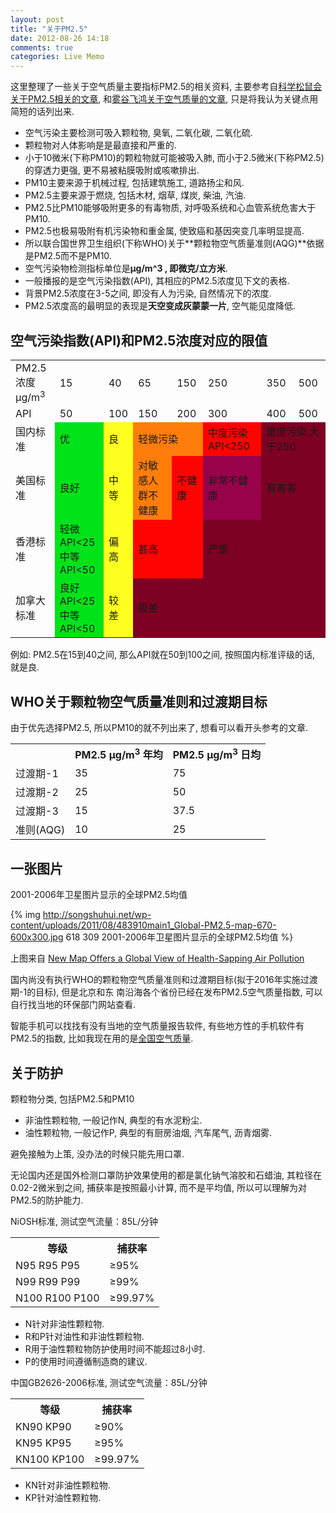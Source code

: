 ```yaml
---
layout: post
title: "关于PM2.5"
date: 2012-08-26 14:18
comments: true
categories: Live Memo
---
```


<link href="/stylesheets/mytable.css" rel="stylesheet" type="text/css"/>

这里整理了一些关于空气质量主要指标PM2.5的相关资料, 主要参考自[科学松鼠会关于PM2.5相关的文章](http://songshuhui.net/archives/tag/pm2-5), 和[雾谷飞鸿关于空气质量的文章](http://blogs.america.gov/mgck/2012/06/12/pm/), 只是将我认为关键点用简短的话列出来.

-   空气污染主要检测可吸入颗粒物, 臭氧, 二氧化碳, 二氧化硫.
-   颗粒物对人体影响是是最直接和严重的.
-   小于10微米(下称PM10)的颗粒物就可能被吸入肺, 而小于2.5微米(下称PM2.5)的穿透力更强, 更不易被粘膜吸附或咳嗽排出.
-   PM10主要来源于机械过程, 包括建筑施工, 道路扬尘和风.
-   PM2.5主要来源于燃烧, 包括木材, 烟草, 煤炭, 柴油, 汽油.
-   PM2.5比PM10能够吸附更多的有毒物质, 对呼吸系统和心血管系统危害大于PM10.
-   PM2.5也极易吸附有机污染物和重金属, 使致癌和基因突变几率明显提高.
-   所以联合国世界卫生组织(下称WHO)关于**颗粒物空气质量准则(AQG)**依据是PM2.5而不是PM10.
-   空气污染物检测指标单位是**μg/m^3 **, 即**微克/立方米**.
-   一般播报的是空气污染指数(API), 其相应的PM2.5浓度见下文的表格.
-   背景PM2.5浓度在3-5之间, 即没有人为污染, 自然情况下的浓度.
-   PM2.5浓度高的最明显的表现是**天空变成灰蒙蒙一片**, 空气能见度降低.


空气污染指数(API)和PM2.5浓度对应的限值
--------------------------------------

<table class="mytable">
    <tr>
        <td>PM2.5浓度<br/>μg/m<sup>3</sup></td>
        <td>15</td>
        <td>40</td>
        <td>65</td>
        <td>150</td>
        <td>250</td>
        <td>350</td>
        <td>500</td>
    </tr>
    <tr>
        <td>API</td>
        <td>50</td>
        <td>100</td>
        <td>150</td>
        <td>200</td>
        <td>300</td>
        <td>400</td>
        <td>500</td>
    </tr>
    <tr>
        <td>国内标准</td>
        <td style="background:#00e319">优</td>
        <td style="background:#fefe1f">良</td>
        <td style="background:#ff7d0a" colspan="2">轻微污染</td>
        <td style="background:#ff0302">中度污染 API&lt;250</td>
        <td style="background:#7d0122" colspan="2">重度污染 大于250</td>
    </tr>
    <tr>
        <td>美国标准</td>
        <td style="background:#00e319">良好</td>
        <td style="background:#fefe1f">中等</td>
        <td style="background:#ff7d0a">对敏感人群不健康</td>
        <td style="background:#ff0302">不健康</td>
        <td style="background:#98024b">非常不健康</td>
        <td style="background:#7d0122" colspan="2">有毒害</td>
    </tr>
    <tr>
        <td>香港标准</td>
        <td style="background:#00e319">轻微 API&lt;25<br/>中等 API&lt;50</td>
        <td style="background:#fefe1f">偏高</td>
        <td style="background:#ff0302" colspan="2">甚高</td>
        <td style="background:#7d0122" colspan="3">严重</td>
    </tr>
    <tr>
        <td>加拿大标准</td>
        <td style="background:#00e319">良好 API&lt;25<br/>中等 API&lt;50</td>
        <td style="background:#fefe1f">较差</td>
        <td style="background:#7d0122" colspan="5">极差</td>
    </tr>
</table>

例如: PM2.5在15到40之间, 那么API就在50到100之间, 按照国内标准评级的话, 就是良.


WHO关于颗粒物空气质量准则和过渡期目标
-------------------------------------

由于优先选择PM2.5, 所以PM10的就不列出来了, 想看可以看开头参考的文章.

<table class="mytable">
    <tr>
        <th>&nbsp;</th>
        <th>PM2.5 μg/m<sup>3</sup> 年均</th>
        <th>PM2.5 μg/m<sup>3</sup> 日均</th>
    </tr>
    <tr>
        <td>过渡期-1</td>
        <td>35</td>
        <td>75</td>
    </tr>
    <tr>
        <td>过渡期-2</td>
        <td>25</td>
        <td>50</td>
    </tr>
    <tr>
        <td>过渡期-3</td>
        <td>15</td>
        <td>37.5</td>
    </tr>
    <tr>
        <td>准则(AQG)</td>
        <td>10</td>
        <td>25</td>
    </tr>
</table>


一张图片
--------

2001-2006年卫星图片显示的全球PM2.5均值

{% img http://songshuhui.net/wp-content/uploads/2011/08/483910main1_Global-PM2.5-map-670-600x300.jpg 618 309 2001-2006年卫星图片显示的全球PM2.5均值 %}

上图来自 [New Map Offers a Global View of Health-Sapping Air Pollution](http://www.nasa.gov/topics/earth/features/health-sapping.html)

国内尚没有执行WHO的颗粒物空气质量准则和过渡期目标(拟于2016年实施过渡期-1的目标), 但是北京和东 南沿海各个省份已经在发布PM2.5空气质量指数, 可以自行找当地的环保部门网站查看.

智能手机可以找找有没有当地的空气质量报告软件, 有些地方性的手机软件有PM2.5的指数, 比如我现在用的是[全国空气质量](https://play.google.com/store/apps/details?id=com.cas.airquality).


关于防护
--------

颗粒物分类, 包括PM2.5和PM10

-   非油性颗粒物, 一般记作N, 典型的有水泥粉尘.
-   油性颗粒物, 一般记作P, 典型的有厨房油烟, 汽车尾气, 沥青烟雾.

避免接触为上策, 没办法的时候只能先用口罩.

无论国内还是国外检测口罩防护效果使用的都是氯化钠气溶胶和石蜡油, 其粒径在0.02-2微米到之间, 捕获率是按照最小计算, 而不是平均值, 所以可以理解为对PM2.5的防护能力.

NiOSH标准, 测试空气流量：85L/分钟

<table class="mytable">
    <tr>
        <th>等级</th>
        <th>捕获率</th>
    </tr>
    <tr>
        <td>N95 R95 P95</td>
        <td>≥95%</td>
    </tr>
    <tr>
        <td>N99 R99 P99</td>
        <td>≥99%</td>
    </tr>
    <tr>
        <td>N100 R100 P100</td>
        <td>≥99.97%</td>
    </tr>
</table>

-   N针对非油性颗粒物.
-   R和P针对油性和非油性颗粒物.
-   R用于油性颗粒物防护使用时间不能超过8小时.
-   P的使用时间遵循制造商的建议.

中国GB2626-2006标准, 测试空气流量：85L/分钟

<table class="mytable">
    <tr>
        <th>等级</th>
        <th>捕获率</th>
    </tr>
    <tr>
        <td>KN90 KP90</td>
        <td>≥90%</td>
    </tr>
    <tr>
        <td>KN95 KP95</td>
        <td>≥95%</td>
    </tr>
    <tr>
        <td>KN100 KP100</td>
        <td>≥99.97%</td>
    </tr>
</table>

-   KN针对非油性颗粒物.
-   KP针对油性颗粒物.